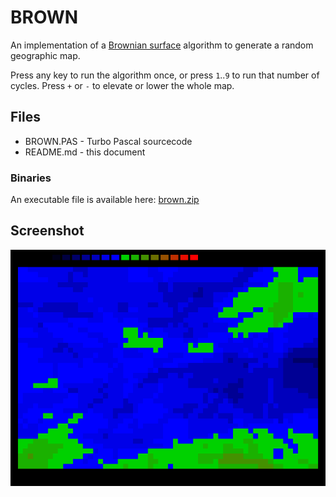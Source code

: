 # BROWN

An implementation of a [Brownian surface](https://en.wikipedia.org/wiki/Brownian_surface) algorithm to generate a random geographic map.

Press any key to run the algorithm once, or press `1`..`9` to run that number of cycles. Press `+` or `-` to elevate or lower the whole map.

## Files

* BROWN.PAS - Turbo Pascal sourcecode
* README.md - this document

### Binaries

An executable file is available here: [brown.zip](http://turbo.elitepiraten.de/brown.zip)

## Screenshot

![screenshot from BROWN.PAS](BROWN1.PNG)
